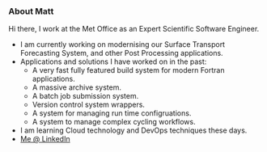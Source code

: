 ### About Matt

Hi there, I work at the Met Office as an Expert Scientific Software Engineer.

- I am currently working on modernising our Surface Transport Forecasting System, and other Post Processing applications.
- Applications and solutions I have worked on in the past:
  * A very fast fully featured build system for modern Fortran applications.
  * A massive archive system.
  * A batch job submission system.
  * Version control system wrappers.
  * A system for managing run time configruations.
  * A system to manage complex cycling workflows.
- I am learning Cloud technology and DevOps techniques these days.
- [Me @ LinkedIn](https://www.linkedin.com/in/matthewrmshin/)

<!--
**matthewrmshin/matthewrmshin** is a ✨ _special_ ✨ repository because its `README.md` (this file) appears on your GitHub profile.

Here are some ideas to get you started:

- 🔭 I’m currently working on ...
- 🌱 I’m currently learning ...
- 👯 I’m looking to collaborate on ...
- 🤔 I’m looking for help with ...
- 💬 Ask me about ...
- 📫 How to reach me: ...
- 😄 Pronouns: ...
- ⚡ Fun fact: ...
-->
